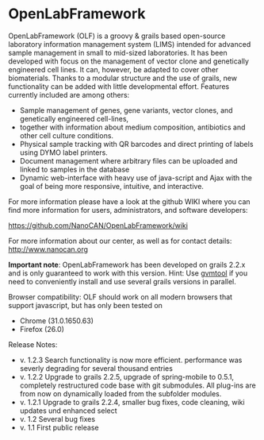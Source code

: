 OpenLabFramework
================

OpenLabFramework (OLF) is a groovy & grails based open-source laboratory information management system (LIMS) 
intended for advanced sample management in small to mid-sized laboratories. It has been developed with focus
on the management of vector clone and genetically engineered cell lines. It can, however, be adapted to cover
other biomaterials. Thanks to a modular structure and the use of grails, new functionality can be added with
little developmental effort. Features currently included are among others: 

* Sample management of genes, gene variants, vector clones, and genetically engineered cell-lines,
* together with information about medium composition, antibiotics and other cell culture conditions.
* Physical sample tracking with QR barcodes and direct printing of labels using DYMO label printers.
* Document management where arbitrary files can be uploaded and linked to samples in the database
* Dynamic web-interface with heavy use of java-script and Ajax with the goal of being more responsive,
  intuitive, and interactive.

For more information please have a look at the github WIKI where you can find more information for users, 
administrators, and software developers:

https://github.com/NanoCAN/OpenLabFramework/wiki

For more information about our center, as well as for contact details: http://www.nanocan.org

__Important note__: OpenLabFramework has been developed on grails 2.2.x and is only guaranteed to work with this version. Hint: Use [gvmtool](http://gvmtool.net) if you need to conveniently install and use several grails versions in parallel.

Browser compatibility: OLF should work on all modern browsers that support javascript, but has only been tested on 
* Chrome (31.0.1650.63)
* Firefox (26.0)

Release Notes:
* v. 1.2.3 Search functionality is now more efficient. performance was severly degrading for several thousand entries
* v. 1.2.2 Upgrade to grails 2.2.5, upgrade of spring-mobile to 0.5.1, completely restructured code base with git submodules. All plug-ins are from now on dynamically loaded from the subfolder modules.
* v. 1.2.1 Upgrade to grails 2.2.4, smaller bug fixes, code cleaning, wiki updates und enhanced select
* v. 1.2 Several bug fixes
* v. 1.1 First public release




